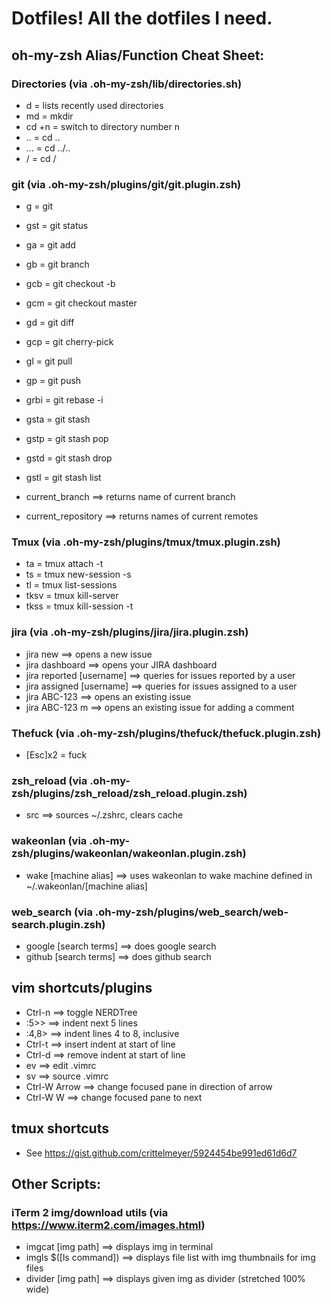 # Dotfiles! All the dotfiles I need.

## oh-my-zsh Alias/Function Cheat Sheet:

### Directories (via .oh-my-zsh/lib/directories.sh)
* d      =  lists recently used directories
* md     =  mkdir
* cd +n	 =  switch to directory number n
* ..     =  cd ..
* ...    =  cd ../..
* /      =  cd /

### git (via .oh-my-zsh/plugins/git/git.plugin.zsh)
* g     =  git
* gst   =  git status
* ga    =  git add
* gb    =  git branch
* gcb   =  git checkout -b
* gcm   =  git checkout master
* gd    =  git diff
* gcp   =  git cherry-pick
* gl    =  git pull
* gp    =  git push
* grbi  =  git rebase -i
* gsta  =  git stash
* gstp  =  git stash pop
* gstd  =  git stash drop
* gstl  =  git stash list

* current_branch      ==> returns name of current branch
* current_repository  ==> returns names of current remotes

### Tmux (via .oh-my-zsh/plugins/tmux/tmux.plugin.zsh)
* ta    =  tmux attach -t
* ts    =  tmux new-session -s
* tl    =  tmux list-sessions
* tksv  =  tmux kill-server
* tkss  =  tmux kill-session -t

### jira (via .oh-my-zsh/plugins/jira/jira.plugin.zsh)
* jira new                  ==>  opens a new issue
* jira dashboard            ==>  opens your JIRA dashboard
* jira reported [username]  ==>  queries for issues reported by a user
* jira assigned [username]  ==>  queries for issues assigned to a user
* jira ABC-123              ==>  opens an existing issue
* jira ABC-123 m            ==>  opens an existing issue for adding a comment

### Thefuck (via .oh-my-zsh/plugins/thefuck/thefuck.plugin.zsh)
* [Esc]x2 = fuck

### zsh_reload (via .oh-my-zsh/plugins/zsh_reload/zsh_reload.plugin.zsh)
* src  ==> sources ~/.zshrc, clears cache

### wakeonlan (via .oh-my-zsh/plugins/wakeonlan/wakeonlan.plugin.zsh)
* wake [machine alias]  ==> uses wakeonlan to wake machine defined in ~/.wakeonlan/[machine alias]

### web_search (via .oh-my-zsh/plugins/web_search/web-search.plugin.zsh)
* google [search terms]  ==> does google search
* github [search terms]  ==> does github search

## vim shortcuts/plugins
* Ctrl-n         ==>  toggle NERDTree
* :5>>           ==>  indent next 5 lines
* :4,8>          ==>  indent lines 4 to 8, inclusive
* Ctrl-t         ==>  insert indent at start of line
* Ctrl-d         ==>  remove indent at start of line
* <Leader>ev     ==>  edit .vimrc
* <Leader>sv     ==>  source .vimrc
* Ctrl-W Arrow   ==>  change focused pane in direction of arrow
* Ctrl-W W       ==>  change focused pane to next

## tmux shortcuts
* See https://gist.github.com/crittelmeyer/5924454be991ed61d6d7

## Other Scripts:

### iTerm 2 img/download utils (via https://www.iterm2.com/images.html)
* imgcat [img path]      ==> displays img in terminal
* imgls $([ls command])  ==> displays file list with img thumbnails for img files
* divider [img path]     ==> displays given img as divider (stretched 100% wide)
